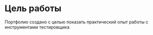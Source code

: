 # Цель работы
Портфолио создано с целью показать практический опыт работы с инструментами тестировщика
